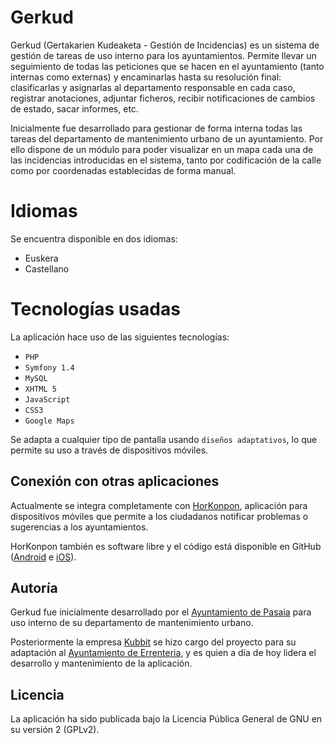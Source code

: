 # Gerkud
Gerkud (Gertakarien Kudeaketa - Gestión de Incidencias) es un sistema de gestión de tareas de uso interno para los ayuntamientos. Permite llevar un seguimiento de todas las peticiones que se hacen en el ayuntamiento (tanto internas como externas) y encaminarlas hasta su resolución final: clasificarlas y asignarlas al departamento responsable en cada caso, registrar anotaciones, adjuntar ficheros, recibir notificaciones de cambios de estado, sacar informes, etc.

Inicialmente fue desarrollado para gestionar de forma interna todas las tareas  del departamento de mantenimiento urbano de un ayuntamiento. Por ello dispone de un módulo para poder visualizar en un mapa cada una de las incidencias introducidas en el sistema, tanto por codificación de la calle como por coordenadas establecidas de forma manual.

# Idiomas
Se encuentra disponible en dos idiomas:
- Euskera
- Castellano

# Tecnologías usadas
La aplicación hace uso de las siguientes tecnologías:
- `PHP`
- `Symfony 1.4`
- `MySQL`
- `XHTML 5`
- `JavaScript`
- `CSS3`
- `Google Maps`

Se adapta a cualquier tipo de pantalla usando `diseños adaptativos`, lo que permite su uso a través de dispositivos móviles.

## Conexión con otras aplicaciones
Actualmente se integra completamente con [HorKonpon](http://kubbit.com/horkonpon/), aplicación para dispositivos móviles que permite a los ciudadanos notificar problemas o sugerencias a los ayuntamientos.

HorKonpon también es software libre y el código está disponible en GitHub ([Android](https://github.com/kubbit/horkonpon.android) e [iOS](https://github.com/kubbit/horkonpon.ios)).

## Autoría
Gerkud fue inicialmente desarrollado por el [Ayuntamiento de Pasaia](http://www.pasaia.net) para uso interno de su departamento de mantenimiento urbano.

Posteriormente la empresa [Kubbit](http://kubbit.com) se hizo cargo del proyecto para su adaptación al [Ayuntamiento de Errenteria](http://www.errenteria.net), y es quien a día de hoy lidera el desarrollo y mantenimiento de la aplicación.


## Licencia
La aplicación ha sido publicada bajo la Licencia Pública General de GNU en su versión 2 (GPLv2).

